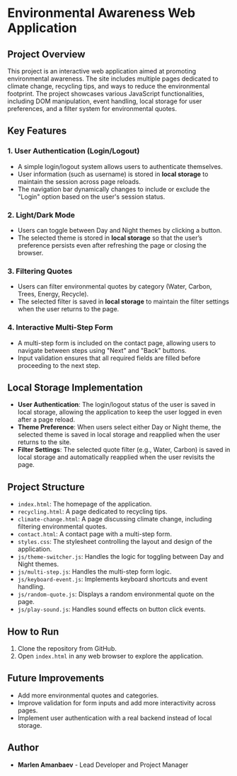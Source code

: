 # Environmental Awareness Web Application

## Project Overview
This project is an interactive web application aimed at promoting environmental awareness. The site includes multiple pages dedicated to climate change, recycling tips, and ways to reduce the environmental footprint. The project showcases various JavaScript functionalities, including DOM manipulation, event handling, local storage for user preferences, and a filter system for environmental quotes.

## Key Features

### 1. User Authentication (Login/Logout)
- A simple login/logout system allows users to authenticate themselves.
- User information (such as username) is stored in **local storage** to maintain the session across page reloads.
- The navigation bar dynamically changes to include or exclude the "Login" option based on the user's session status.

### 2. Light/Dark Mode
- Users can toggle between Day and Night themes by clicking a button.
- The selected theme is stored in **local storage** so that the user’s preference persists even after refreshing the page or closing the browser.

### 3. Filtering Quotes
- Users can filter environmental quotes by category (Water, Carbon, Trees, Energy, Recycle).
- The selected filter is saved in **local storage** to maintain the filter settings when the user returns to the page.

### 4. Interactive Multi-Step Form
- A multi-step form is included on the contact page, allowing users to navigate between steps using "Next" and "Back" buttons.
- Input validation ensures that all required fields are filled before proceeding to the next step.

## Local Storage Implementation
- **User Authentication**: The login/logout status of the user is saved in local storage, allowing the application to keep the user logged in even after a page reload.
- **Theme Preference**: When users select either Day or Night theme, the selected theme is saved in local storage and reapplied when the user returns to the site.
- **Filter Settings**: The selected quote filter (e.g., Water, Carbon) is saved in local storage and automatically reapplied when the user revisits the page.

## Project Structure
- `index.html`: The homepage of the application.
- `recycling.html`: A page dedicated to recycling tips.
- `climate-change.html`: A page discussing climate change, including filtering environmental quotes.
- `contact.html`: A contact page with a multi-step form.
- `styles.css`: The stylesheet controlling the layout and design of the application.
- `js/theme-switcher.js`: Handles the logic for toggling between Day and Night themes.
- `js/multi-step.js`: Handles the multi-step form logic.
- `js/keyboard-event.js`: Implements keyboard shortcuts and event handling.
- `js/random-quote.js`: Displays a random environmental quote on the page.
- `js/play-sound.js`: Handles sound effects on button click events.

## How to Run
1. Clone the repository from GitHub.
2. Open `index.html` in any web browser to explore the application.

## Future Improvements
- Add more environmental quotes and categories.
- Improve validation for form inputs and add more interactivity across pages.
- Implement user authentication with a real backend instead of local storage.

## Author
- **Marlen Amanbaev** - Lead Developer and Project Manager
